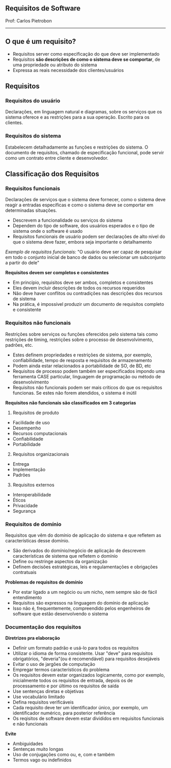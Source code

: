 ## Requisitos de Software

Prof: Carlos Pietrobon

----

## O que é um requisito?
- Requisitos server como especificação do que deve ser implementado
- Requisitos **são descrições de como o sistema deve se comportar**, de uma propriedade ou atributo do sistema
- Expressa as reais necessidade dos clientes/usuários 

## Requisitos

### Requisitos do usuário
Declarações, em linguagem natural e diagramas, sobre os serviços que os sistema oferece e as restrições para a sua operação. Escrito para os clientes.

### Requisitos do sistema
Estabelecem detalhadamente as funções e restrições do sistema. O documento de requisitos, chamado de especificação funcional, pode servir como um contrato entre cliente e desenvolvedor.

## Classificação dos Requisitos

### Requisitos funcionais
Declarações de serviços que o sistema deve fornecer, como o sistema deve reagir a entradas específicas e como o sistema deve se comportar em determinadas situações.

- Descrevem a funcionalidade ou serviços do sistema
- Dependem do tipo de software, dos usuários esperados e o tipo de sistema onde o software é usado
- Requisitos funcionais de usuário podem ser declarações de alto nível do que o sistema deve fazer, embora seja importante o detalhamento

*Exemplo de requisitos funcionais:*
"O usuário deve ser capaz de pesquisar em todo o conjunto inicial de banco de dados ou selecionar um subconjunto a partir do dele"

**Requisitos devem ser completos e consistentes**
- Em princípio, requisitos deve ser ambos, completos e consistentes
- Eles devem incluir descrições de todos os recursos requeridos
- Não deve haver conflitos ou contradições nas descrições dos recursos de sistema
- Na prática, é impossível produzir um documento de requisitos completo e consistente


### Requisitos não funcionais
Restrições sobre serviços ou funções oferecidos pelo sistema tais como restrições de timing, restrições sobre o processo de desenvolvimento, padrões, etc.

- Estes definem propriedades e restrições de sistema, por exemplo, confiabilidade, tempo de resposta e requisitos de armazenamento
- Podem ainda estar relacionados a portabilidade de SO, de BD, etc
- Requisitos de processo podem também ser especificados impondo uma ferramenta CASE particular, linguagem de programação ou método de desenvolvimento
- Requisitos não funcionais podem ser mais críticos do que os requisitos funcionas. Se estes não forem atendidos, o sistema é inútil

**Requisitos não funcionais são classificados em 3 categorias**
1. Requisitos de produto
- Facilidade de uso
- Desempenho
- Recursos computacionais
- Confiabilidade
- Portabilidade

2. Requisitos organizacionais
- Entrega
- Implementação
- Padrões

3. Requisitos externos
- Interoperabilidade
- Éticos
- Privacidade
- Segurança


### Requisitos de domínio
Requisitos que vêm do domínio de aplicação do sistema e que refletem as características desse domínio.

- São derivados do domínio/negócio de aplicação de descrevem características de sistema que refletem o domínio
- Define ou restringe aspectos da organização
- Definem decisões estratégicas, leis e regulamentações e obrigações contratuais

**Problemas de requisitos de domínio**
- Por estar ligado a um negócio ou um nicho, nem sempre são de fácil entendimento
- Requisitos são expressos na linguagem do domínio de aplicação
- Isso não é, frequentemente, compreendido pelos engenheiros de software que estão desenvolvendo o sistema

### Documentação dos requisitos

**Diretrizes pra elaboração**
- Definir um formato padrão e usá-lo para todos os requisitos
- Utilizar o idioma de forma consistente. Usar "deve" para requisitos obrigatórios, "deveria"(ou é recomendável) para requisitos desejáveis
- Evitar o uso de jargões de computação
- Empregar termos característicos do problema
- Os requisitos devem estar organizados logicamente, como por exemplo, inicialmente todos os requisitos de entrada, depois os de processamento e por último os requisitos de saída
- Use sentenças diretas e objetivas
- Use vocabulário limitado
- Defina requisitos verificáveis
- Cada requisito deve ter um identificador único, por exemplo, um identificador numérico, para posterior referência
- Os reqisitos de software devem estar divididos em requisitos funcionais e não funcionais

**Evite**
- Ambiguidades
- Sentenças muito longas
- Uso de conjugações como ou, e, com e também
- Termos vago ou indefinidos



